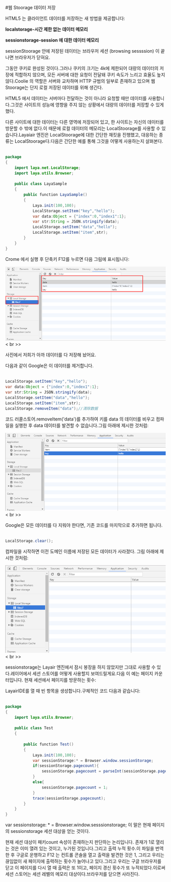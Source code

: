 #웹 Stoorage 데이터 저장

HTML5 는 클라이언트 데이터를 저장하는 새 방법을 제공합니다:

**localstorage-시간 제한 없는 데이터 메모리**

**sessionstorage-session 에 대한 데이터 메모리**

sessionStoorage 안에 저장된 데이터는 브라우저 세션 (browsing sessssion) 이 끝나면 브라우저가 닫혀요.

그동안 쿠키로 완성된 것이다.그러나 쿠키의 크기는 4k에 제한되어 대량의 데이터의 저장에 적합하지 않으며, 모든 서버에 대한 요청이 전달돼 쿠키 속도가 느리고 효율도 높지 않다.Coolie 의 역할은 서버와 교차하며 HTTP 규범의 일부로 존재하고 있으며 웹 Stoorage는 단지 로컬 저장된 데이터를 위해 생긴다.

HTML5 에서 데이터는 서버마다 전달하는 것이 아니라 요청할 때만 데이터를 사용합니다.그것은 사이트의 성능에 영향을 주지 않는 상황에서 대량의 데이터를 저장할 수 있게 했다.

다른 사이트에 대한 데이터는 다른 영역에 저장되어 있고, 한 사이트는 자신의 데이터를 방문할 수 밖에 없다.이 때문에 로컬 데이터의 메모리는 LocalStoorage를 사용할 수 있습니다.Layaiair 엔진은 LocalStoorage에 대한 간단한 재킷을 진행했고, 대응하는 종류는 LocalStoorage다.다음은 간단한 예를 통해 그것을 어떻게 사용하는지 살펴본다.


```java

package
{
	import laya.net.LocalStorage;
	import laya.utils.Browser;

	public class LayaSample
	{
		public function LayaSample()
		{
			Laya.init(100,100);
			LocalStorage.setItem("key","hello");
			var data:Object = {"index":0,"index1":1};
			var str:String = JSON.stringify(data);
			LocalStorage.setItem("data","hello");
			LocalStorage.setItem("item",str);
		}
	}
}
```


Crome 에서 실행 후 단축키 F12를 누르면 다음 그림에 표시됩니다:

![1](img/1.png)< br >>

사진에서 저희가 아까 데이터를 다 저장해 놨어요.

다음과 같이 Google은 이 데이터를 제거합니다.


```java

LocalStorage.setItem("key","hello");
var data:Object = {"index":0,"index1":1};
var str:String = JSON.stringify(data);
LocalStorage.setItem("data","hello");
LocalStorage.setItem("item",str);
LocalStorage.removeItem("data");//清除数据
```


코드 러콜스토어.removeItem('data')를 추가하여 키를 data 의 데이터를 비우고 컴파일을 실행한 후 data 데이터를 발견할 수 없습니다.그림 아래에 제시한 것처럼:

![2](img/2.png)< br >>

Google은 모든 데이터를 다 지워야 한다면, 기존 코드를 마지막으로 추가하면 됩니다.


```java

LocalStorage.clear();
```


컴파일을 시작하면 이전 도메인 이름에 저장된 모든 데이터가 사라졌다. 그림 아래에 제시한 것처럼:

![3](img/3.png)< br >>

sessionstorage는 Layair 엔진에서 잠시 봉장을 하지 않았지만 그대로 사용할 수 있다.레이어에서 세션 스토어를 어떻게 사용할지 보여드릴게요.다음 이 예는 페이지 카운터입니다. 현재 세션에서 페이지를 방문하는 횟수:

LayairIDE를 열 때 빈 항목을 생성합니다.구체적인 코드 다음과 같습니다:


```java

package
{
	import laya.utils.Browser;

	public class Test
	{

		public function Test()
		{
			Laya.init(100,100);
			var sessionStorage:* = Browser.window.sessionStorage;
			if(sessionStorage.pagecount){
				sessionStorage.pagecount = parseInt(sessionStorage.pagecount)+1;
			}
			else{
				sessionStorage.pagecount = 1;
			}
			trace(sessionStorage.pagecount);
		}
	}
}
```


var sessionstorage: * = Browser.window.sesssionstorage; 이 말은 현재 페이지의 sessionstorage 세션 대상을 얻는 것이다.



현재 세션 대상이 패키count 속성이 존재하는지 판단하는 논리입니다. 존재가 1로 열리는 것은 이미 열려 있는 것이고, 누가된 것입니다.그리고 출력 누적 횟수.이 파일을 번역한 후 구글로 운행하고 F12 는 컨트롤 콘솔을 열고 출력을 발견한 것은 1, 그리고 우리는 끊임없이 새 페이지에 출력하는 횟수가 늘어나고 있다.그리고 우리는 구글 브라우저를 닫고 이 페이지를 다시 열 때 출력은 또 1이고, 페이지 경신 횟수가 또 누적되었다.이로써 세션 스토어는 세션 레벨의 메모리 대상이다.브라우저를 닫으면 사라진다.